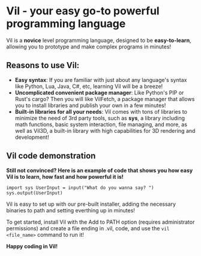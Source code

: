 # Vil - your easy go-to powerful programming language

Vil is a **novice** level programming language, designed to be **easy-to-learn**, allowing you to prototype and make complex programs in minutes!

## Reasons to use Vil:

- **Easy syntax**: If you are familiar with just about any language's syntax like Python, Lua, Java, C#, etc, learning Vil will be a breeze!
- **Uncomplicated convenient package manager**: Like Python's PIP or Rust's cargo? Then you will like VilFetch, a package manager that allows you to install libraries and publish your own in a few minutes!
- **Built-in libraries for all your needs**: Vil comes with tons of libraries to minimize the need of 3rd party tools, such as **sys**, a library including math functions, basic system interaction, file managing, and more, as well as Vil3D, a built-in library with high capabilities for 3D rendering and development!


## Vil code demonstration

**Still not convinced? Here is an example of code that shows you how easy Vil is to learn, how fast and how powerful it is!**

`import sys
UserInput = input("What do you wanna say? ")
sys.output(UserInput)`

Vil is easy to set up with our pre-built installer, adding the necessary binaries to path and setting everthing up in minutes!

To get started, install Vil with the Add to PATH option (requires administrator permissions) and create a file ending in .vil, code, and use the `vil <file_name>` command to run it!

**Happy coding in Vil!**

